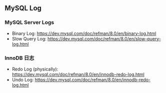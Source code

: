 ## MySQL Log

### MySQL Server Logs
- Binary Log: https://dev.mysql.com/doc/refman/8.0/en/binary-log.html
- Slow Query Log: https://dev.mysql.com/doc/refman/8.0/en/slow-query-log.html

### InnoDB 日志
- Redo Log (physically): https://dev.mysql.com/doc/refman/8.0/en/innodb-redo-log.html
- Undo Log: https://dev.mysql.com/doc/refman/8.0/en/innodb-redo-log.html
